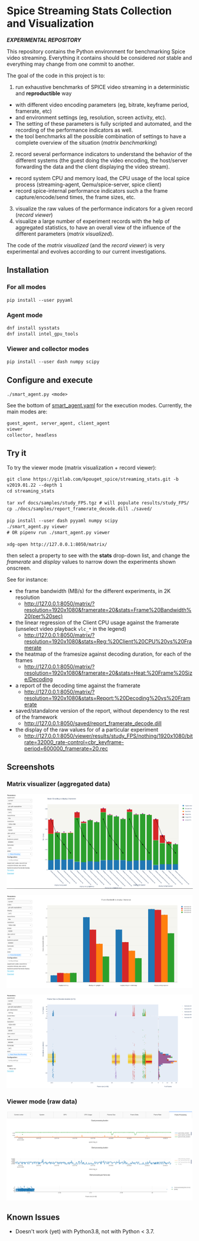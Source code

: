 Spice Streaming Stats Collection and Visualization
==================================================

***EXPERIMENTAL REPOSITORY***

This repository contains the Python environment for benchmarking Spice
video streaming. Everything it contains should be considered *not*
stable and everything may change from one commit to another.

The goal of the code in this project is to:

1. run exhaustive benchmarks of SPICE video streaming in a deterministic and
**reproductible** way
  - with different video encoding parameters (eg,
bitrate, keyframe period, framerate, etc)
  - and environment settings
(eg, resolution, screen activity, etc).
  - The setting of these parameters is fully scripted and automated,
and the recording of the performance indicators as well.
  - the tool benchmarks all the possible combination of settings to
    have a complete overview of the situation (*matrix benchmarking*)
2. record several performance indicators to understand the behavior of
the different systems (the guest doing the video encoding, the
host/server forwarding the data and the client displaying the video
stream).
  - record system CPU and memory load, the CPU usage of the local
    spice process (streaming-agent, Qemu/spice-server, spice client)
  - record spice-internal performance indicators such a the frame
    capture/encode/send times, the frame sizes, etc.
3. visualize the raw values of the performance indicators for a given
record (*record viewer*)
4. visualize a large number of experiment records with the help of
aggregated statistics, to have an overall view of the influence of the
different parameters (*matrix visualized*).

The code of the *matrix visualized* (and the *record viewer*) is very
experimental and evolves according to our current investigations.

Installation
------------

### For all modes


```
pip install --user pyyaml
```

### Agent mode

```
dnf install sysstats
dnf install intel_gpu_tools
```

### Viewer and collector modes

```
pip install --user dash numpy scipy
```

Configure and execute
---------------------

    ./smart_agent.py <mode>

See the bottom of [smart_agent.yaml](smart_agent.yaml) for the
execution modes. Currently, the main modes are:

    guest_agent, server_agent, client_agent
    viewer
    collector, headless

Try it
------

To try the viewer mode (matrix visualization + record viewer):

    git clone https://gitlab.com/kpouget_spice/streaming_stats.git -b v2019.01.22 --depth 1
    cd streaming_stats

    tar xvf docs/samples/study_FPS.tgz # will populate results/study_FPS/
    cp ./docs/samples/report_framerate_decode.dill ./saved/

    pip install --user dash pyyaml numpy scipy
    ./smart_agent.py viewer
    # OR pipenv run ./smart_agent.py viewer

    xdg-open http://127.0.0.1:8050/matrix/

then select a property to see with the **stats** drop-down list, and
change the *framerate* and *display* values to narrow down the
experiments shown onscreen.

See for instance:

* the frame bandwidth (MB/s) for the different experiments, in 2K resolution
  * http://127.0.0.1:8050/matrix/?resolution=1920x1080&framerate=20&stats=Frame%20Bandwidth%20(per%20sec)
* the linear regression of the Client CPU usage against the framerate (unselect video playback `vlc_*` in the legend)
  * http://127.0.0.1:8050/matrix/?resolution=1920x1080&stats=Reg:%20Client%20CPU%20vs%20Framerate
* the heatmap of the framesize against decoding duration, for each of the frames
  * http://127.0.0.1:8050/matrix/?resolution=1920x1080&framerate=20&stats=Heat:%20Frame%20Size/Decoding
* a report of the decoding time against the framerate
  * http://127.0.0.1:8050/matrix/?resolution=1920x1080&stats=Report:%20Decoding%20vs%20Framerate
* saved/standalone version of the report, without dependency to the rest of the framework
  * http://127.0.0.1:8050/saved/report_framerate_decode.dill
* the display of the raw values for of a particular experiment
  * http://127.0.0.1:8050/viewer/results/study_FPS/nothing/1920x1080/bitrate=32000_rate-control=cbr_keyframe-period=600000_framerate=20.rec


Screenshots
-----------

### Matrix visualizer (aggregated data)

![Guest encoding stack](docs/screenshots/encoding-stack.png)

![Frame bandwidth by display and framerate](docs/screenshots/guest_bw.png)

![Frame size vs Decode duration](docs/screenshots/frame_size_2k.png)


### Viewer mode (raw data)

![Frame processing](docs/screenshots/frame_process.png)

Known Issues
------------

* Doesn't work (yet) with Python3.8, not with Python < 3.7.
